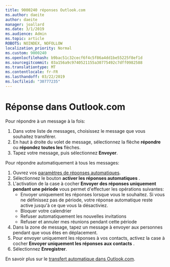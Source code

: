 ```yaml
---
title: 9000240 réponses Outlook.com
ms.author: daeite
author: daeite
manager: joallard
ms.date: 3/1/2019
ms.audience: Admin
ms.topic: article
ROBOTS: NOINDEX, NOFOLLOW
localization_priority: Normal
ms.custom: 9000240
ms.openlocfilehash: b9bac51c32cecf6f4c5f86a4dd1be55225f8ef1d
ms.sourcegitcommit: 03a156a9c9740521155a30775492c7dff0982588
ms.translationtype: MT
ms.contentlocale: fr-FR
ms.lasthandoff: 03/22/2019
ms.locfileid: "30777235"
---
```

# <a name="replying-in-outlookcom"></a>Réponse dans Outlook.com

Pour répondre à un message à la fois:

1. Dans votre liste de messages, choisissez le message que vous souhaitez transférer.
2. En haut à droite du volet de message, sélectionnez la flèche **répondre** ou **répondez toutes les** flèches.
3. Tapez votre message, puis sélectionnez **Envoyer**.

Pour répondre automatiquement à tous les messages:

1. Ouvrez vos [paramètres de réponses automatiques](https://outlook.live.com/mail/options/mail/automaticReplies/automaticRepliesOption).
2. Sélectionnez le bouton **activer les réponses automatiques** .
3. L'activation de la case à cocher **Envoyer des réponses uniquement pendant une période** vous permet d'effectuer les opérations suivantes:
    - Envoyer uniquement les réponses lorsque vous le souhaitez. Si vous ne définissez pas de période, votre réponse automatique reste active jusqu'à ce que vous la désactiviez.
    - Bloquer votre calendrier
    - Refuser automatiquement les nouvelles invitations
    - Refuser et annuler mes réunions pendant cette période
4. Dans la zone de message, tapez un message à envoyer aux personnes pendant que vous êtes en déplacement.
5. Pour envoyer uniquement les réponses à vos contacts, activez la case à cocher **Envoyer uniquement les réponses aux contacts** .
6. Sélectionnez **Enregistrer**.

En savoir plus sur le [transfert automatique dans Outlook.com](https://support.office.com/article/14614626-9855-48dc-a986-dec81d07b1a0).